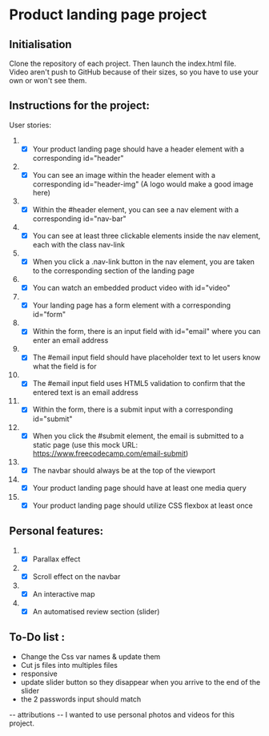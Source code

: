 # Product landing page project
## Initialisation
Clone the repository of each project. Then launch the index.html file.\
Video aren't push to GitHub because of their sizes, so you have to use your own or won't see them.

## Instructions for the project:
User stories: 

1. - [x] Your product landing page should have a header element with a corresponding id="header"
2. - [x] You can see an image within the header element with a corresponding id="header-img" (A logo would make a good image here)
3. - [x] Within the #header element, you can see a nav element with a corresponding id="nav-bar"
4. - [x] You can see at least three clickable elements inside the nav element, each with the class nav-link
5. - [x] When you click a .nav-link button in the nav element, you are taken to the corresponding section of the landing page
6. - [x] You can watch an embedded product video with id="video"
7. - [x] Your landing page has a form element with a corresponding id="form"
8. - [x] Within the form, there is an input field with id="email" where you can enter an email address
9. - [x] The #email input field should have placeholder text to let users know what the field is for
10. - [x] The #email input field uses HTML5 validation to confirm that the entered text is an email address
11. - [x] Within the form, there is a submit input with a corresponding id="submit"
12. - [x] When you click the #submit element, the email is submitted to a static page (use this mock URL: https://www.freecodecamp.com/email-submit)
13. - [x] The navbar should always be at the top of the viewport
14. - [x] Your product landing page should have at least one media query
15. - [x] Your product landing page should utilize CSS flexbox at least once

## Personal features:
1. - [x] Parallax effect
2. - [x] Scroll effect on the navbar
3. - [x] An interactive map
4. - [x] An automatised review section (slider)

## To-Do list : 
- Change the Css var names & update them
- Cut js files into multiples files
- responsive
- update slider button so they disappear when you arrive to the end of the slider
- the 2 passwords input should match

-- attributions --
I wanted to use personal photos and videos for this project.
